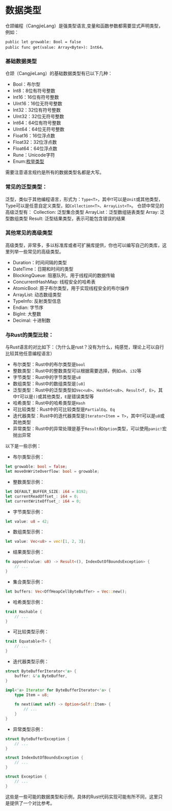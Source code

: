 # 数据类型


仓颉编程（CangjieLang）是强类型语言,变量和函数参数都需要显式声明类型，例如：

```cj
public let growable: Bool = false
public func get(value: Array<Byte>): Int64。
```

### 基础数据类型


仓颉（CangjieLang）的基础数据类型有已以下几种：

- Bool：布尔型
- Int8：8位有符号整数
- Int16：16位有符号整数
- UInt16：16位无符号整数
- Int32：32位有符号整数
- UInt32：32位无符号整数
- Int64：64位有符号整数
- UInt64：64位无符号整数
- Float16：16位浮点数
- Float32：32位浮点数
- Float64：64位浮点数
- Rune：Unicode字符
- Enum:[枚举类型](./Enum.md)

需要注意语言规约是所有的数据类型名都是大写。

### 常见的泛型类型：

泛型，类似于其他编程语言，形式为：`Type<T>`，其中`T`可以是`Unit`或其他类型，Type可以是任意自定义类型，如`Collection<T>`、`ArrayList<T>`。
仓颉中常见的高级泛型有：
Collection<T>: 泛型集合类型
ArrayList<T>：泛型数组链表类型
Array<T>: 泛型数组类型
Result<T>: 泛型结果类型，表示可能包含错误的结果


### 其他常见的高级类型

高级类型，非常多，多以标准库或者可扩展库提供，你也可以编写自己的类库，这里列举一些常见的高级类型。
- Duration：时间间隔的类型 
- DateTime：日期和时间的类型
- BlockingQueue: 阻塞队列，用于线程间的数据传输
- ConcurrentHashMap: 线程安全的哈希表
- AtomicBool: 原子布尔类型，用于实现线程安全的布尔操作
- ArrayList: 动态数组类型
- TypeInfo: 反射类型信息
- Endian: 字节序
- BigInt: 大整数
- Decimal: 十进制数



### 与Rust的类型比较：

与Rust语言的对比如下：（为什么是rust？没有为什么，纯感觉，理论上可以自行比较其他任意编程语言）

- 布尔类型：Rust中的布尔类型是`bool`
- 整数类型：Rust中的整数类型可以根据需要选择，例如`u8`、`i32`等
- 字节类型：Rust中的字节类型是`u8`
- 数组类型：Rust中的数组类型是`[u8]`
- 泛型类型：Rust中的泛型类型如`Vec<u8>`、`HashSet<u8>`、`Result<T, E>`，其中`T`可以是`()`或其他类型，`E`是错误类型等
- 哈希类型：Rust中的哈希类型是`Hash`
- 可比较类型：Rust中的可比较类型是`PartialEq`、`Eq`
- 迭代器类型：Rust中的迭代器类型是`Iterator<Item = T>`，其中`T`可以是`u8`或其他类型
- 异常类型：Rust中的异常处理是基于`Result`和`Option`类型，可以使用`panic!`宏抛出异常

以下是一些示例：

- 布尔类型示例：

```rust
let growable: bool = false;
let moveOnWriteOverflow: bool = growable;
```

- 整数类型示例：

```rust
let DEFAULT_BUFFER_SIZE: i64 = 8192;
let currentReadOffset_: i64 = 0;
let currentWriteOffset_: i64 = 0;
```

- 字节类型示例：

```rust
let value: u8 = 42;
```

- 数组类型示例：

```rust
let value: Vec<u8> = vec![1, 2, 3];
```

- 结果类型示例：

```rust
fn append(value: u8) -> Result<(), IndexOutOfBoundsException> {
    // ...
}
```

- 集合类型示例：

```rust
let buffers: Vec<OffHeapCellByteBuffer> = Vec::new();
```

- 哈希类型示例：

```rust
trait Hashable {
    // ...
}
```

- 可比较类型示例：

```rust
trait Equatable<T> {
    // ...
}
```

- 迭代器类型示例：

```rust
struct ByteBufferIterator<'a> {
    buffer: &'a ByteBuffer,
}

impl<'a> Iterator for ByteBufferIterator<'a> {
    type Item = u8;
    
    fn next(&mut self) -> Option<Self::Item> {
        // ...
    }
}
```

- 异常类型示例：

```rust
struct ByteBufferException {
    // ...
}

struct IndexOutOfBoundsException {
    // ...
}

struct Exception {
    // ...
}
```

这些是一些可能的数据类型和示例，具体的Rust代码实现可能有所不同，这里只是提供了一个对比参考。